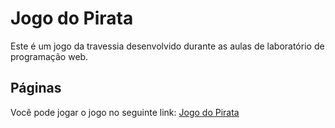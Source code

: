 # Jogo do Pirata

Este é um jogo da travessia desenvolvido durante as aulas de laboratório de programação web.

## Páginas

Você pode jogar o jogo no seguinte link: [Jogo do Pirata](https://igorguedes018.github.io/Jogo-do-Pirata/)
